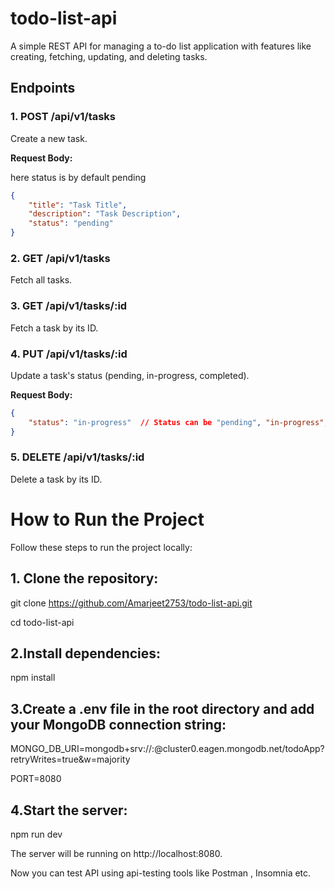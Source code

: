 # todo-list-api

A simple REST API for managing a to-do list application with features like creating, fetching, updating, and deleting tasks.

## Endpoints

### 1. POST /api/v1/tasks
Create a new task.

**Request Body:**

here status is by default pending

```json
{
    "title": "Task Title",
    "description": "Task Description",
    "status": "pending" 
} 
```


### 2. GET /api/v1/tasks
Fetch all tasks.

### 3. GET /api/v1/tasks/:id
Fetch a task by its ID.

### 4. PUT /api/v1/tasks/:id
Update a task's status (pending, in-progress, completed).

**Request Body:**
```json
{
    "status": "in-progress"  // Status can be "pending", "in-progress", or "completed"
}
```

### 5. DELETE /api/v1/tasks/:id
Delete a task by its ID.

# How to Run the Project
Follow these steps to run the project locally:

## 1. Clone the repository:
git clone https://github.com/Amarjeet2753/todo-list-api.git

cd todo-list-api

## 2.Install dependencies:
npm install

## 3.Create a .env file in the root directory and add your MongoDB connection string:
MONGO_DB_URI=mongodb+srv://<your-username>:<your-password>@cluster0.eagen.mongodb.net/todoApp?retryWrites=true&w=majority

PORT=8080

## 4.Start the server:
npm run dev

The server will be running on http://localhost:8080.

Now you can test API using  api-testing tools like Postman , Insomnia etc.
